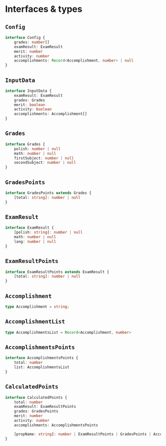 # Interfaces & types

## `Config`
```typescript
interface Config {
    grades: number[]
    examResult: ExamResult
    merit: number
    activity: number
    accomplishments: Record<Accomplishment, number> | null
}
```

## `InputData`
```typescript
interface InputData {
    examResult: ExamResult
    grades: Grades
    merit: boolean
    activity: boolean
    accomplishments: Accomplishment[]
}
```

## `Grades`
```typescript
interface Grades {
    polish: number | null
    math: number | null
    firstSubject: number | null
    secondSubject: number | null
}
```

## `GradesPoints`
```typescript
interface GradesPoints extends Grades {
    [total: string]: number | null
}
```

## `ExamResult`
```typescript
interface ExamResult {
    [polish: string]: number | null
    math: number | null
    lang: number | null
}
```

## `ExamResultPoints`
```typescript
interface ExamResultPoints extends ExamResult {
    [total: string]: number | null
}
```

## `Accomplishment`
```typescript
type Accomplishment = string;
```

## `AccomplishmentList`
```typescript
type AccomplishmentsList = Record<Accomplishment, number>
```

## `AccomplishmentsPoints`
```typescript
interface AccomplishmentsPoints {
    total: number
    list: AccomplishmentsList
}
```

## `CalculatedPoints`
```typescript
interface CalculatedPoints {
    total: number
    examResult: ExamResultPoints
    grades: GradesPoints
    merit: number
    activity: number
    accomplishments: AccomplishmentsPoints

    [propName: string]: number | ExamResultPoints | GradesPoints | AccomplishmentsPoints;
}
```
